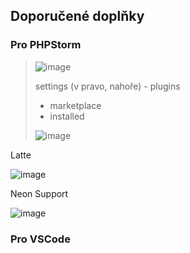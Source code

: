 ## Doporučené doplňky

### Pro PHPStorm

> ![image](https://user-images.githubusercontent.com/91970419/191775830-d50dc92e-feb1-4f9e-943a-03f2f9cbeb27.png)
> 
> settings (v pravo, nahoře) - plugins
> - marketplace
> - installed
> 
> ![image](https://user-images.githubusercontent.com/91970419/191776093-61ce4a55-829e-4261-aae3-7deb98fbe064.png)

Latte

![image](https://user-images.githubusercontent.com/91970419/191776184-355068c1-da01-45b7-8832-2dc4b6d76a18.png)

Neon Support

![image](https://user-images.githubusercontent.com/91970419/191776247-2bf5cd99-ec6e-4fbe-aac3-f3ebf2fa3817.png)

### Pro VSCode
